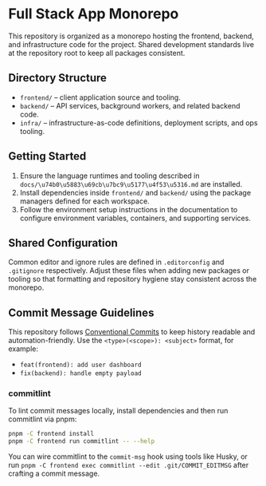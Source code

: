 # Full Stack App Monorepo

This repository is organized as a monorepo hosting the frontend, backend, and infrastructure code for the project. Shared development standards live at the repository root to keep all packages consistent.

## Directory Structure
- `frontend/` – client application source and tooling.
- `backend/` – API services, background workers, and related backend code.
- `infra/` – infrastructure-as-code definitions, deployment scripts, and ops tooling.

## Getting Started
1. Ensure the language runtimes and tooling described in `docs/\u74b0\u5883\u69cb\u7bc9\u5177\u4f53\u5316.md` are installed.
2. Install dependencies inside `frontend/` and `backend/` using the package managers defined for each workspace.
3. Follow the environment setup instructions in the documentation to configure environment variables, containers, and supporting services.

## Shared Configuration
Common editor and ignore rules are defined in `.editorconfig` and `.gitignore` respectively. Adjust these files when adding new packages or tooling so that formatting and repository hygiene stay consistent across the monorepo.

## Commit Message Guidelines

This repository follows [Conventional Commits](https://www.conventionalcommits.org/) to keep history readable and automation-friendly. Use the `<type>(<scope>): <subject>` format, for example:

- `feat(frontend): add user dashboard`
- `fix(backend): handle empty payload`

### commitlint

To lint commit messages locally, install dependencies and then run commitlint via pnpm:

```bash
pnpm -C frontend install
pnpm -C frontend run commitlint -- --help
```

You can wire commitlint to the `commit-msg` hook using tools like Husky, or run `pnpm -C frontend exec commitlint --edit .git/COMMIT_EDITMSG` after crafting a commit message.
